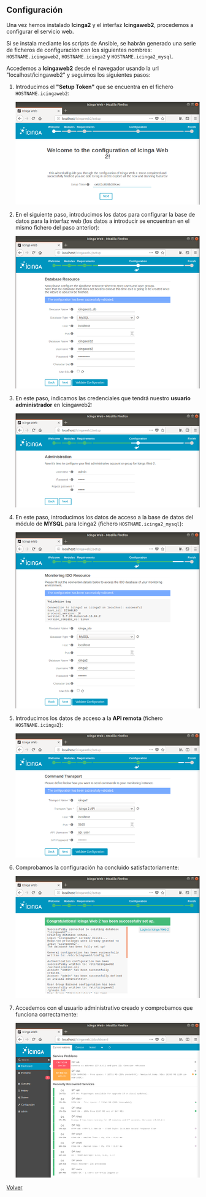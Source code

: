 ## Configuración

Una vez hemos instalado **Icinga2** y el interfaz **Icingaweb2**, procedemos a configurar
el servicio web.

Si se instala mediante los scripts de Ansible, se habrán generado una serie de ficheros de configuración
con los siguientes nombres: `HOSTNAME.icingaweb2`, `HOSTNAME.icinga2` y `HOSTNAME.icinga2_mysql`.

Accedemos a **Icingaweb2** desde el navegador usando la url "localhost/icingaweb2" y seguimos
los siguientes pasos:

1. Introducimos el **"Setup Token"** que se encuentra en el fichero `HOSTNAME.icingaweb2`:

    ![](screenshots/1.png)

2. En el siguiente paso, introducimos los datos para configurar la base de datos para la interfaz web (los datos a introducir se encuentran en el mismo fichero del paso anterior):

    ![](screenshots/2.png)

3. En este paso, indicamos las credenciales que tendrá nuestro **usuario administrador** en Icingaweb2:

    ![](screenshots/3.png)

4. En este paso, introducimos los datos de acceso a la base de datos del módulo de **MYSQL** para Icinga2 (fichero `HOSTNAME.icinga2_mysql`):

    ![](screenshots/4.png)

5. Introducimos los datos de acceso a la **API remota** (fichero `HOSTNAME.icinga2`):

    ![](screenshots/5.png)

6. Comprobamos la configuración ha concluido satisfactoriamente:

    ![](screenshots/6.png)

7. Accedemos con el usuario administrativo creado y comprobamos que funciona correctamente:

    ![](screenshots/7.png)

[Volver](index.md)
